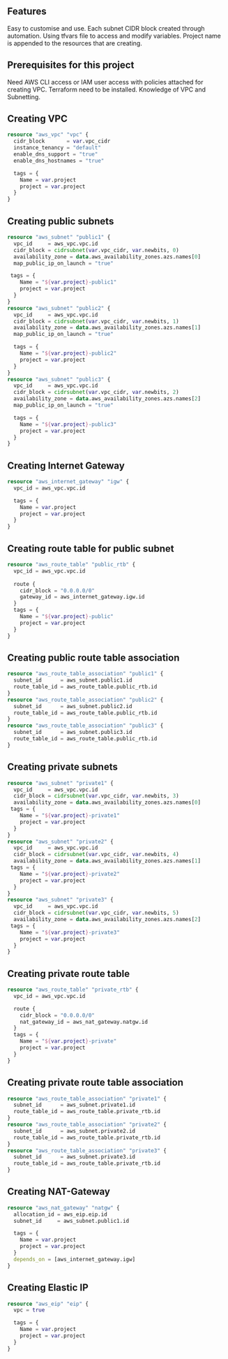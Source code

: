 ## Features

Easy to customise and use.
Each subnet CIDR block created through automation.
Using tfvars file to access and modify variables.
Project name is appended to the resources that are creating.

## Prerequisites for this project
Need AWS CLI access or IAM user access with policies attached for creating VPC.
Terraform need to be installed.
Knowledge of VPC and Subnetting.

## Creating VPC
```terraform
resource "aws_vpc" "vpc" {
  cidr_block       = var.vpc_cidr
  instance_tenancy = "default"
  enable_dns_support = "true"
  enable_dns_hostnames = "true"

  tags = {
    Name = var.project
    project = var.project
  }
}
```
## Creating public subnets
```terraform
resource "aws_subnet" "public1" {
  vpc_id     = aws_vpc.vpc.id
  cidr_block = cidrsubnet(var.vpc_cidr, var.newbits, 0)
  availability_zone = data.aws_availability_zones.azs.names[0] 
  map_public_ip_on_launch = "true"

 tags = {
    Name = "${var.project}-public1"
    project = var.project
  }
}
resource "aws_subnet" "public2" {
  vpc_id     = aws_vpc.vpc.id
  cidr_block = cidrsubnet(var.vpc_cidr, var.newbits, 1)
  availability_zone = data.aws_availability_zones.azs.names[1] 
  map_public_ip_on_launch = "true"

  tags = {
    Name = "${var.project}-public2"
    project = var.project
  }
}
resource "aws_subnet" "public3" {
  vpc_id     = aws_vpc.vpc.id
  cidr_block = cidrsubnet(var.vpc_cidr, var.newbits, 2)
  availability_zone = data.aws_availability_zones.azs.names[2] 
  map_public_ip_on_launch = "true"

  tags = {
    Name = "${var.project}-public3"
    project = var.project
  }
}
```
## Creating Internet Gateway
```terraform
resource "aws_internet_gateway" "igw" {
  vpc_id = aws_vpc.vpc.id

  tags = {
    Name = var.project
    project = var.project
  }
}
```
## Creating route table for public subnet
```terraform
resource "aws_route_table" "public_rtb" {
  vpc_id = aws_vpc.vpc.id
  
  route {
    cidr_block = "0.0.0.0/0"
    gateway_id = aws_internet_gateway.igw.id
  }
  tags = {
    Name = "${var.project}-public"
    project = var.project
  }
}
```
## Creating public route table association
```terraform
resource "aws_route_table_association" "public1" {
  subnet_id      = aws_subnet.public1.id
  route_table_id = aws_route_table.public_rtb.id
}
resource "aws_route_table_association" "public2" {
  subnet_id      = aws_subnet.public2.id
  route_table_id = aws_route_table.public_rtb.id
}
resource "aws_route_table_association" "public3" {
  subnet_id      = aws_subnet.public3.id
  route_table_id = aws_route_table.public_rtb.id
}
```
## Creating private subnets
```terraform
resource "aws_subnet" "private1" {
  vpc_id     = aws_vpc.vpc.id
  cidr_block = cidrsubnet(var.vpc_cidr, var.newbits, 3)
  availability_zone = data.aws_availability_zones.azs.names[0]
 tags = {
    Name = "${var.project}-private1"
    project = var.project
  }
}
resource "aws_subnet" "private2" {
  vpc_id     = aws_vpc.vpc.id
  cidr_block = cidrsubnet(var.vpc_cidr, var.newbits, 4)
  availability_zone = data.aws_availability_zones.azs.names[1] 
 tags = {
    Name = "${var.project}-private2"
    project = var.project
  }
}
resource "aws_subnet" "private3" {
  vpc_id     = aws_vpc.vpc.id
  cidr_block = cidrsubnet(var.vpc_cidr, var.newbits, 5)
  availability_zone = data.aws_availability_zones.azs.names[2] 
 tags = {
    Name = "${var.project}-private3"
    project = var.project
  }
}
```
## Creating private route table
```terraform
resource "aws_route_table" "private_rtb" {
  vpc_id = aws_vpc.vpc.id

  route {
    cidr_block = "0.0.0.0/0"
    nat_gateway_id = aws_nat_gateway.natgw.id
  }
  tags = {
    Name = "${var.project}-private"
    project = var.project
  }
}
```
## Creating private route table association
```terraform
resource "aws_route_table_association" "private1" {
  subnet_id      = aws_subnet.private1.id
  route_table_id = aws_route_table.private_rtb.id
}
resource "aws_route_table_association" "private2" {
  subnet_id      = aws_subnet.private2.id
  route_table_id = aws_route_table.private_rtb.id
}
resource "aws_route_table_association" "private3" {
  subnet_id      = aws_subnet.private3.id
  route_table_id = aws_route_table.private_rtb.id
}
```
## Creating NAT-Gateway
```terraform
resource "aws_nat_gateway" "natgw" {
  allocation_id = aws_eip.eip.id
  subnet_id     = aws_subnet.public1.id

  tags = {
    Name = var.project
    project = var.project
  }
  depends_on = [aws_internet_gateway.igw]
}
```
## Creating Elastic IP
```terraform
resource "aws_eip" "eip" {
  vpc = true

  tags = {
    Name = var.project
    project = var.project
  }
}
